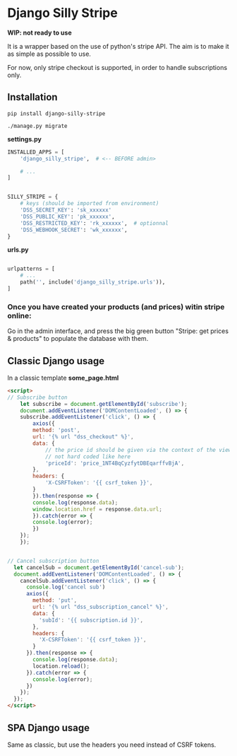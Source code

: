 # Django Silly Stripe

**WIP: not ready to use**

It is a wrapper based on the use of python's stripe API. The aim is
to make it as simple as possible to use.

For now, only stripe checkout is supported, in order to handle subscriptions
only.

## Installation

`pip install django-silly-stripe`

`./manage.py migrate`

**settings.py**
```python
INSTALLED_APPS = [
    'django_silly_stripe',  # <-- BEFORE admin>

    # ...
]


SILLY_STRIPE = {
    # keys (should be imported from environment)
    'DSS_SECRET_KEY': 'sk_xxxxxx'
    'DSS_PUBLIC_KEY': 'pk_xxxxxx',
    'DSS_RESTRICTED_KEY': 'rk_xxxxxx',  # optionnal
    'DSS_WEBHOOK_SECRET': 'wk_xxxxxx',
}

```

**urls.py**
```python

urlpatterns = [
    # ...
    path('', include('django_silly_stripe.urls')),
]
```

### Once you have created your products (and prices) witin stripe online:
Go in the admin interface, and press the big green button
"Stripe: get prices & products" to populate the database with them.



## Classic Django usage

In a classic template
**some_page.html**
```html
<script>
// Subscribe button
    let subscribe = document.getElementById('subscribe');
    document.addEventListener('DOMContentLoaded', () => {
    subscribe.addEventListener('click', () => {
        axios({
        method: 'post',
        url: '{% url "dss_checkout" %}',
        data: {
            // the price id should be given via the context of the view,
            // not hard coded like here
            'priceId': 'price_1NT4BqCyzfytDBEqarffvBjA',
        },
        headers: {
            'X-CSRFToken': '{{ csrf_token }}',
        }
        }).then(response => {
        console.log(response.data);
        window.location.href = response.data.url;
        }).catch(error => {
        console.log(error);
        })
    });
    });


// Cancel subscription button
  let cancelSub = document.getElementById('cancel-sub');
  document.addEventListener('DOMContentLoaded', () => {
    cancelSub.addEventListener('click', () => {
      console.log('cancel sub')
      axios({
        method: 'put',
        url: '{% url "dss_subscription_cancel" %}',
        data: {
          'subId': '{{ subscription.id }}',
        },
        headers: {
          'X-CSRFToken': '{{ csrf_token }}',
        }
      }).then(response => {
        console.log(response.data);
        location.reload();
      }).catch(error => {
        console.log(error);
      })
    });
  });
</script>

```

## SPA Django usage

Same as classic, but use the headers you need instead of CSRF tokens.

